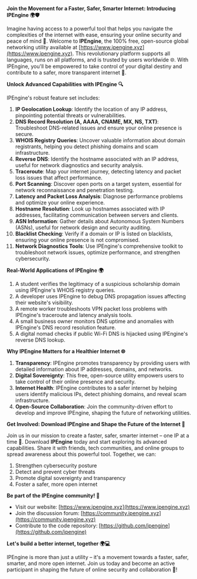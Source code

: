 **Join the Movement for a Faster, Safer, Smarter Internet: Introducing IPEngine 🌍🛡️**

Imagine having access to a powerful tool that helps you navigate the complexities of the internet with ease, ensuring your online security and peace of mind 📡. Welcome to **IPEngine**, the 100% free, open-source global networking utility available at [https://www.ipengine.xyz](https://www.ipengine.xyz). This revolutionary platform supports all languages, runs on all platforms, and is trusted by users worldwide 🌐. With IPEngine, you'll be empowered to take control of your digital destiny and contribute to a safer, more transparent internet 🔐.

**Unlock Advanced Capabilities with IPEngine 🔍**

IPEngine's robust feature set includes:

1. **IP Geolocation Lookup**: Identify the location of any IP address, pinpointing potential threats or vulnerabilities.
2. **DNS Record Resolution (A, AAAA, CNAME, MX, NS, TXT)**: Troubleshoot DNS-related issues and ensure your online presence is secure.
3. **WHOIS Registry Queries**: Uncover valuable information about domain registrants, helping you detect phishing domains and scam infrastructure.
4. **Reverse DNS**: Identify the hostname associated with an IP address, useful for network diagnostics and security analysis.
5. **Traceroute**: Map your internet journey, detecting latency and packet loss issues that affect performance.
6. **Port Scanning**: Discover open ports on a target system, essential for network reconnaissance and penetration testing.
7. **Latency and Packet Loss Analysis**: Diagnose performance problems and optimize your online experience.
8. **Hostname Resolution**: Look up hostnames associated with IP addresses, facilitating communication between servers and clients.
9. **ASN Information**: Gather details about Autonomous System Numbers (ASNs), useful for network design and security auditing.
10. **Blacklist Checking**: Verify if a domain or IP is listed on blacklists, ensuring your online presence is not compromised.
11. **Network Diagnostics Tools**: Use IPEngine's comprehensive toolkit to troubleshoot network issues, optimize performance, and strengthen cybersecurity.

**Real-World Applications of IPEngine 🌍**

1. A student verifies the legitimacy of a suspicious scholarship domain using IPEngine's WHOIS registry queries.
2. A developer uses IPEngine to debug DNS propagation issues affecting their website's visibility.
3. A remote worker troubleshoots VPN packet loss problems with IPEngine's traceroute and latency analysis tools.
4. A small business owner monitors DNS uptime and anomalies with IPEngine's DNS record resolution feature.
5. A digital nomad checks if public Wi-Fi DNS is hijacked using IPEngine's reverse DNS lookup.

**Why IPEngine Matters for a Healthier Internet 🌐**

1. **Transparency**: IPEngine promotes transparency by providing users with detailed information about IP addresses, domains, and networks.
2. **Digital Sovereignty**: This free, open-source utility empowers users to take control of their online presence and security.
3. **Internet Health**: IPEngine contributes to a safer internet by helping users identify malicious IPs, detect phishing domains, and reveal scam infrastructure.
4. **Open-Source Collaboration**: Join the community-driven effort to develop and improve IPEngine, shaping the future of networking utilities.

**Get Involved: Download IPEngine and Shape the Future of the Internet 🚀**

Join us in our mission to create a faster, safer, smarter internet – one IP at a time 🔐. Download **IPEngine** today and start exploring its advanced capabilities. Share it with friends, tech communities, and online groups to spread awareness about this powerful tool. Together, we can:

1. Strengthen cybersecurity posture
2. Detect and prevent cyber threats
3. Promote digital sovereignty and transparency
4. Foster a safer, more open internet

**Be part of the IPEngine community! 🔗**

* Visit our website: [https://www.ipengine.xyz](https://www.ipengine.xyz)
* Join the discussion forum: [https://community.ipengine.xyz](https://community.ipengine.xyz)
* Contribute to the code repository: [https://github.com/ipengine](https://github.com/ipengine)

**Let's build a better internet, together 🌍💻**

IPEngine is more than just a utility – it's a movement towards a faster, safer, smarter, and more open internet. Join us today and become an active participant in shaping the future of online security and collaboration 🔗!